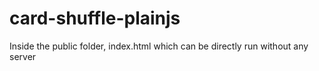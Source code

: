 # card-shuffle-plainjs

Inside the public folder, index.html which can be directly run without any server
